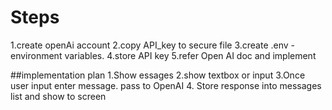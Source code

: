 # Steps
1.create openAi account
2.copy API_key to secure file
3.create .env -environment variables.
4.store API key
5.refer Open AI doc and implement


##implementation plan
1.Show essages
2.show textbox or input
3.Once user input enter message. pass to OpenAI
4. Store response into messages list and show to screen
